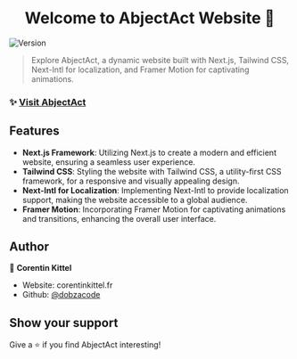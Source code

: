 <h1 align="center">Welcome to AbjectAct Website 👋</h1>
<p>
  <img alt="Version" src="https://img.shields.io/badge/version-1.0.0-blue.svg?cacheSeconds=2592000" />
</p>

> Explore AbjectAct, a dynamic website built with Next.js, Tailwind CSS, Next-Intl for localization, and Framer Motion for captivating animations.

### ✨ [Visit AbjectAct](abjectact.com)

## Features

- **Next.js Framework**: Utilizing Next.js to create a modern and efficient website, ensuring a seamless user experience.
- **Tailwind CSS**: Styling the website with Tailwind CSS, a utility-first CSS framework, for a responsive and visually appealing design.
- **Next-Intl for Localization**: Implementing Next-Intl to provide localization support, making the website accessible to a global audience.
- **Framer Motion**: Incorporating Framer Motion for captivating animations and transitions, enhancing the overall user interface.



## Author

👤 **Corentin Kittel**

* Website: corentinkittel.fr
* Github: [@dobzacode](https://github.com/dobzacode)

## Show your support

Give a ⭐️ if you find AbjectAct interesting!

